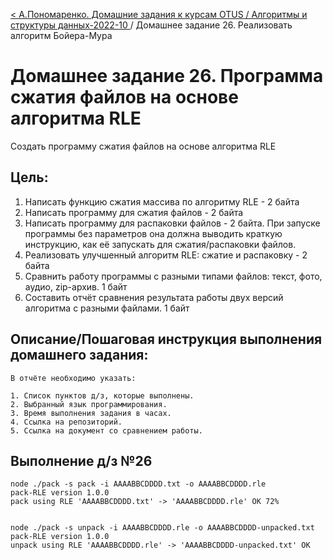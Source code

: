 [< А.Пономаренко. Домашние задания к курсам OTUS / Алгоритмы и структуры данных-2022-10 ](../README.md) / Домашнее задание 26. Реализовать алгоритм Бойера-Мура

# Домашнее задание 26. Программа сжатия файлов на основе алгоритма RLE

Создать программу сжатия файлов на основе алгоритма RLE

## Цель:

1. Написать функцию сжатия массива по алгоритму RLE - 2 байта
2. Написать программу для сжатия файлов - 2 байта
3. Написать программу для распаковки файлов - 2 байта.
При запуске программы без параметров она должна выводить краткую инструкцию, как её запускать для сжатия/распаковки файлов.
4. Реализовать улучшенный алгоритм RLE: сжатие и распаковку - 2 байта
5. Сравнить работу программы с разными типами файлов: текст, фото, аудио, zip-архив. 1 байт
6. Составить отчёт сравнения результата работы двух версий алгоритма с разными файлами. 1 байт




## Описание/Пошаговая инструкция выполнения домашнего задания:

```
В отчёте необходимо указать:

1. Список пунктов д/з, которые выполнены.
2. Выбранный язык программирования.
3. Время выполнения задания в часах.
4. Ссылка на репозиторий.
5. Ссылка на документ со сравнением работы.

```

## Выполнение д/з №26

```
node ./pack -s pack -i AAAABBCDDDD.txt -o AAAABBCDDDD.rle
pack-RLE version 1.0.0
pack using RLE 'AAAABBCDDDD.txt' -> 'AAAABBCDDDD.rle' OK 72%


node ./pack -s unpack -i AAAABBCDDDD.rle -o AAAABBCDDDD-unpacked.txt
pack-RLE version 1.0.0
unpack using RLE 'AAAABBCDDDD.rle' -> 'AAAABBCDDDD-unpacked.txt' OK


```
